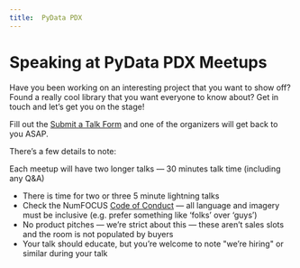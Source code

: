 ```yaml
---
title:  PyData PDX
---
```

# Speaking at PyData PDX Meetups
Have you been working on an interesting project that you want to show off?
Found a really cool library that you want everyone to know about?
Get in touch and let’s get you on the stage!

Fill out the [Submit a Talk Form](https://forms.gle/X9CFyZVDD76A3GZ68)
and one of the organizers will get back to you ASAP.

There’s a few details to note:

Each meetup will have two longer talks &mdash; 30 minutes talk time (including any Q&A)
 * There is time for two or three 5 minute lightning talks
 * Check the NumFOCUS [Code of Conduct](https://numfocus.org/code-of-conduct) &mdash; all language and imagery must be inclusive (e.g. prefer something like ‘folks’ over ‘guys’)
 * No product pitches &mdash; we’re strict about this &mdash; these aren’t sales slots and the room is not populated by buyers 
 * Your talk should educate, but you’re welcome to note "we’re hiring" or similar during your talk
